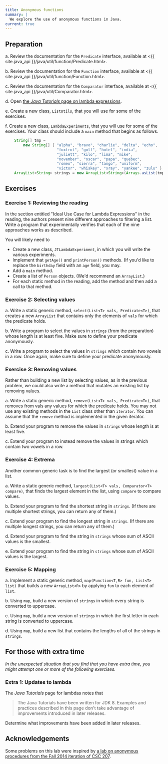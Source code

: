 ```yaml
---
title: Anonymous functions
summary: |
  We explore the use of anonymous functions in Java.
current: true
---
```

## Preparation

a. Review the documentation for the `Predicate` interface, available
at <{{ site.java_api }}/java/util/function/Predicate.html>.

b. Review the documentation for the `Function` interface, available
at <{{ site.java_api }}/java/util/function/Function.html>.

c. Review the documentation for the `Comparator` interface, available
at <{{ site.java_api }}/java/util/Comparator.html>.

d. Open [the _Java Tutorials_ page on lambda expressions](https://docs.oracle.com/javase/tutorial/java/javaOO/lambdaexpressions.html).

e. Create a new class, `ListUtils`, that you will use for some of the
exercises.

f. Create a new class, `LambdaExperiments`, that you will use for
some of the exercises.  Your class should include a `main` method
that begins as follows.

```java
    String[] tmp = 
        new String[] { "alpha", "bravo", "charlie", "delta", "echo",
                       "foxtrot", "golf", "hotel", "india",
                       "juliett", "kilo", "lima", "mike", 
                       "november", "oscar", "papa", "quebec",
                       "romeo", "sierra", "tango", "uniform",
                       "victor", "whiskey", "xray", "yankee", "zulu" };
    ArrayList<String> strings = new ArrayList<String>(Arrays.asList(tmp));
```

## Exercises

### Exercise 1: Reviewing the reading

In the section entitled "Ideal Use Case for Lambda Expressions" in the
reading, the authors present nine different approaches to filtering a
list.  Write a program that experimentally verifies that each of the
nine approaches works as described.  

You will likely need to 

* Create a new class, `JTLambdaExperiment`, in which you will write
  the various experiments.
* Implement that `getAge()` and `printPerson()` methods.  (If you'd
  like to replace the `birthday` field with an `age` field, you may.
* Add a `main` method.
* Create a list of `Person` objects.  (We'd recommend an `ArrayList`.)
* For each static method in the reading, add the method and then add
  a call to that method.

### Exercise 2: Selecting values

a. Write a static generic method, `select(List<T> vals, Predicate<T>)`,
that creates a new `ArrayList` that contains only the elements of
`vals` for which the predicate holds.

b. Write a program to select the values in `strings` (from the preparation) 
whose length is at least five.  Make sure to define your predicate
anonymously.

c. Write a program to select the values in `strings` which contain two 
vowels in a row.  Once again, make sure to define your predicate
anonymously.

### Exercise 3: Removing values

Rather than building a new list by selecting values, as in the
previous problem, we could also write a method that mutates an
existing list by removing values.

a. Write a static generic method, `remove(List<T> vals, Predicate<T>)`,
that removes from vals any values for which the predicate holds.  You
may not use any existing methods in the `List` class other than
`iterator`.  You can assume that the `remove` method is implemented
in the given iterator.

b. Extend your program to remove the values in `strings` whose length is 
at least five.

c. Extend your program to instead remove the values in strings which 
contain two vowels in a row.

### Exercise 4: Extrema

Another common generic task is to find the largest (or smallest)
value in a list.

a. Write a static generic method, `largest(List<T> vals, Comparator<T>
compare)`, that finds the largest element in the list, using `compare`
to compare values.

b. Extend your program to find the shortest string in `strings`.  (If
there are multiple shortest strings, you can return any of them.)

c. Extend your program to find the longest string in `strings`.  (If
there are multiple longest strings, you can return any of them.)

d. Extend your program to find the string in `strings` whose sum of
ASCII values is the smallest.

e. Extend your program to find the string in `strings` whose sum of
ASCII values is the largest.

### Exercise 5: Mapping

a. Implement a static generic method, `map(Function<T,R> fun, List<T>
list)` that builds a new `ArrayList<R>` by applying `fun` to each element
of `list`.

b. Using `map`, build a new version of `strings` in which every string is converted to uppercase.

c. Using `map`, build a new version of `strings` in which the first letter in each string is converted to uppercase. 

d. Using `map`, build a new list that contains the lengths of all of the
strings in `strings`.

## For those with extra time

_In the unexpected situation that you find that you have extra time, you
might attempt one or more of the following exercises._

### Extra 1: Updates to lambda

The _Java Tutorials_ page for lambdas notes that 

> The Java Tutorials have been written for JDK 8. Examples and practices described in this page don't take advantage of improvements introduced in later releases.

Determine what improvements have been added in later releases.

## Acknowledgements

Some problems on this lab were inspired by [a lab on anonymous procedures
from the Fall 2014 iteration of CSC 207](https://www.cs.grinnell.edu/~rebelsky/Courses/CSC207/2014F/labs/anonymous-functions.html).
